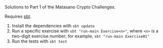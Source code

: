 Solutions to Part 1 of the Matasano Crypto Challenges.

Requires [sbt](http://www.scala-sbt.org/).

  1. Install the dependencies with `sbt update`
  2. Run a specific exercise with `sbt "run-main Exercise<n>"`, where `<n>` is a two-digit exercise number; for example, `sbt "run-main Exercise01"`
  3. Run the tests with `sbt test`
